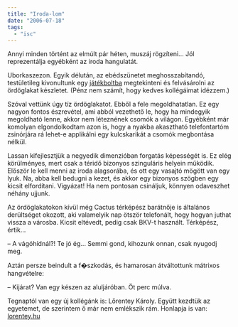 ```yaml
---
title: "Iroda-lom"
date: "2006-07-18"
tags: 
  - "isc"
---
```


Annyi minden történt az elmúlt pár héten, muszáj rögzíteni... Jól reprezentálja egyébként az iroda hangulatát.

Uborkaszezon. Egyik délután, az ebédszünetet meghosszabítandó, testületileg kivonultunk egy [játékboltba](http://www.jatekforras.hu/ "Játékforrás - játszóházas élménybolt") megtekinteni és felvásárolni az ördöglakat készletet. (Pénz nem számít, hogy kedves kollégáimat idézzem.)

Szóval vettünk úgy tíz ördöglakatot. Ebből a fele megoldhatatlan. Ez egy nagyon fontos észrevétel, ami abból vezethető le, hogy ha mindegyik megoldható lenne, akkor nem léteznének csomók a világon. Egyébként már komolyan elgondolkodtam azon is, hogy a nyakba akasztható telefontartóm zsinórjára rá lehet-e applikálni egy kulcskarikát a csomók megbontása nélkül.

Lassan kifejlesztjük a negyedik dimenzióban forgatás képességét is. Ez elég körülményes, mert csak a téridő bizonyos szinguláris helyein működik. Először le kell menni az iroda alagsorába, és ott egy vasajtó mögött van egy lyuk. Na, abba kell bedugni a kezet, és akkor egy bizonyos szögben egy kicsit elfordítani. Vigyázat! Ha nem pontosan csináljuk, könnyen odaveszhet néhány ujjunk.

Az ördöglakatokon kívül még Cactus térképész barátnője is általános derültséget okozott, aki valamelyik nap ötször telefonált, hogy hogyan juthat vissza a városba. Kicsit eltévedt, pedig csak BKV-t használt. Térképész, értik...

– A vágóhídnál?! Te jó ég... Semmi gond, kihozunk onnan, csak nyugodj meg.

Aztán persze beindult a f�szkodás, és hamarosan átváltottunk mátrixos hangvételre:

– Kijárat? Van egy készen az aluljáróban. Öt perc múlva.

Tegnaptól van egy új kollégánk is: Lőrentey Károly. Együtt kezdtük az egyetemet, de szerintem ő már nem emlékszik rám. Honlapja is van: [lorentey.hu](http://lorentey.hu/)
